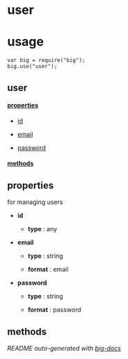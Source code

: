 # user


# usage

    var big = require("big");
    big.use("user");

## user

#### [properties](#user-properties)

  - [id](#user-properties-id)

  - [email](#user-properties-email)

  - [password](#user-properties-password)


#### [methods](#user-methods)


<a name="user-properties"></a>

## properties 
for managing users

- **id** 

  - **type** : any

- **email** 

  - **type** : string

  - **format** : email

- **password** 

  - **type** : string

  - **format** : password


<a name="user-methods"></a> 

## methods 


*README auto-generated with [big-docs](https://github.com/bigcompany/big/tree/master/resources/docs)*